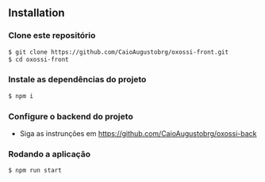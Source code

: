 ## Installation

### Clone este repositório

```bash
$ git clone https://github.com/CaioAugustobrg/oxossi-front.git
$ cd oxossi-front
```
### Instale as dependências do projeto

```bash
$ npm i 
```

### Configure o backend do projeto

 - Siga as instrunções em https://github.com/CaioAugustobrg/oxossi-back

### Rodando a aplicação

```bash
$ npm run start
```